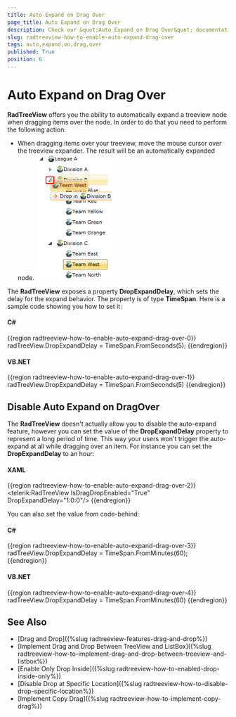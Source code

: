 ```yaml
---
title: Auto Expand on Drag Over
page_title: Auto Expand on Drag Over
description: Check our &quot;Auto Expand on Drag Over&quot; documentation article for the RadTreeView {{ site.framework_name }} control.
slug: radtreeview-how-to-enable-auto-expand-drag-over
tags: auto,expand,on,drag,over
published: True
position: 6
---
```


# Auto Expand on Drag Over

__RadTreeView__ offers you the ability to automatically expand a treeview node when dragging items over the node. In order to do that you need to perform the following action:

* When dragging items over your treeview, move the mouse cursor over the treeview expander. The result will be an automatically expanded node. 
![WPF RadTreeView Auto Expand on Drag Over](images/RadTreeView_HowEnableAutoExpandOnDragOver_010.png)

The __RadTreeView__ exposes a property __DropExpandDelay__, which sets the delay for the expand behavior. The property is of type __TimeSpan__. Here is a sample code showing you how to set it:		

#### __C#__
{{region radtreeview-how-to-enable-auto-expand-drag-over-0}}
	radTreeView.DropExpandDelay = TimeSpan.FromSeconds(5);
{{endregion}}

#### __VB.NET__	
{{region radtreeview-how-to-enable-auto-expand-drag-over-1}}
	radTreeView.DropExpandDelay = TimeSpan.FromSeconds(5)
{{endregion}}

## Disable Auto Expand on DragOver

The __RadTreeView__ doesn't actually allow you to disable the auto-expand feature, however you can set the value of the __DropExpandDelay__ property to represent a long period of time. This way your users won't trigger the auto-expand at all while dragging over an item. For instance you can set the __DropExpandDelay__ to an hour:		

#### __XAML__	
{{region radtreeview-how-to-enable-auto-expand-drag-over-2}}
	<telerik:RadTreeView IsDragDropEnabled="True" DropExpandDelay="1:0:0"/>
{{endregion}}

You can also set the value from code-behind:
	
#### __C#__
{{region radtreeview-how-to-enable-auto-expand-drag-over-3}}
	radTreeView.DropExpandDelay = TimeSpan.FromMinutes(60);		
{{endregion}}

#### __VB.NET__
{{region radtreeview-how-to-enable-auto-expand-drag-over-4}}
	radTreeView.DropExpandDelay = TimeSpan.FromMinutes(60)
{{endregion}}

## See Also
 * [Drag and Drop]({%slug radtreeview-features-drag-and-drop%})
 * [Implement Drag and Drop Between TreeView and ListBox]({%slug radtreeview-how-to-implement-drag-and-drop-between-treeview-and-listbox%})
 * [Enable Only Drop Inside]({%slug radtreeview-how-to-enabled-drop-inside-only%})
 * [Disable Drop at Specific Location]({%slug radtreeview-how-to-disable-drop-specific-location%})
 * [Implement Copy Drag]({%slug radtreeview-how-to-implement-copy-drag%})